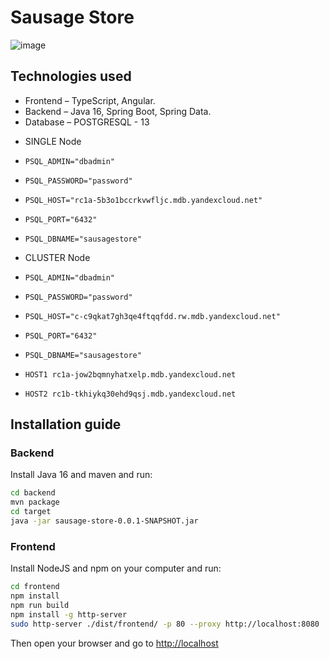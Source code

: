 # Sausage Store

![image](https://user-images.githubusercontent.com/9394918/121517767-69db8a80-c9f8-11eb-835a-e98ca07fd995.png)


## Technologies used

* Frontend – TypeScript, Angular.
* Backend  – Java 16, Spring Boot, Spring Data.
* Database – POSTGRESQL - 13

- SINGLE Node
-     PSQL_ADMIN="dbadmin"
-     PSQL_PASSWORD="password"
-     PSQL_HOST="rc1a-5b3o1bccrkvwfljc.mdb.yandexcloud.net"
-     PSQL_PORT="6432"
-     PSQL_DBNAME="sausagestore"
- CLUSTER Node
-     PSQL_ADMIN="dbadmin"
-     PSQL_PASSWORD="password"
-     PSQL_HOST="c-c9qkat7gh3qe4ftqqfdd.rw.mdb.yandexcloud.net"
-     PSQL_PORT="6432"
-     PSQL_DBNAME="sausagestore"
-     HOST1 rc1a-jow2bqmnyhatxelp.mdb.yandexcloud.net
-     HOST2 rc1b-tkhiykq30ehd9qsj.mdb.yandexcloud.net
    
## Installation guide
### Backend

Install Java 16 and maven and run:

```bash
cd backend
mvn package
cd target
java -jar sausage-store-0.0.1-SNAPSHOT.jar
```

### Frontend

Install NodeJS and npm on your computer and run:

```bash
cd frontend
npm install
npm run build
npm install -g http-server
sudo http-server ./dist/frontend/ -p 80 --proxy http://localhost:8080
```

Then open your browser and go to [http://localhost](http://localhost)
